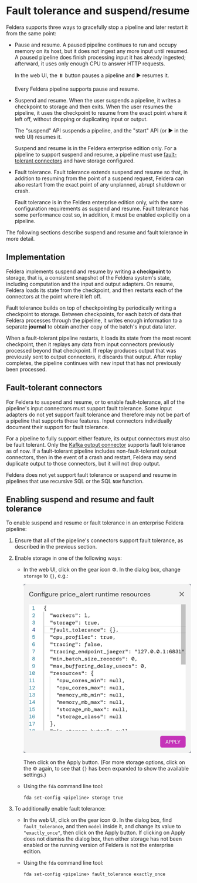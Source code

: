 # Fault tolerance and suspend/resume

Feldera supports three ways to gracefully stop a pipeline and later
restart it from the same point:

* Pause and resume.  A paused pipeline continues to run and occupy
  memory on its host, but it does not ingest any more input until
  resumed.  A paused pipeline does finish processing input it has
  already ingested; afterward, it uses only enough CPU to answer HTTP
  requests.

  In the web UI, the ⏸️ button pauses a pipeline and ▶️ resumes it.

  Every Feldera pipeline supports pause and resume.

* Suspend and resume.  When the user suspends a pipeline, it writes a
  checkpoint to storage and then exits.  When the user resumes the
  pipeline, it uses the checkpoint to resume from the exact point
  where it left off, without dropping or duplicating input or output.

  The "suspend" API suspends a pipeline, and the "start" API (or ▶️ in
  the web UI) resumes it.

  Suspend and resume is in the Feldera enterprise edition only.  For a
  pipeline to support suspend and resume, a pipeline must use
  [fault-tolerant connectors](#fault-tolerant-connectors) and have
  storage configured.

* Fault tolerance.  Fault tolerance extends suspend and resume so
  that, in addition to resuming from the point of a suspend request,
  Feldera can also restart from the exact point of any unplanned,
  abrupt shutdown or crash.

  Fault tolerance is in the Feldera enterprise edition only, with the
  same configuration requirements as suspend and resume.  Fault
  tolerance has some performance cost so, in addition, it must be
  enabled explicitly on a pipeline.

The following sections describe suspend and resume and fault tolerance
in more detail.

## Implementation

Feldera implements suspend and resume by writing a **checkpoint** to
storage, that is, a consistent snapshot of the Feldera system's state,
including computation and the input and output adapters.  On resume,
Feldera loads its state from the checkpoint, and then restarts each of
the connectors at the point where it left off.

Fault tolerance builds on top of checkpointing by periodically writing
a checkpoint to storage.  Between checkpoints, for each batch of data
that Feldera processes through the pipeline, it writes enough
information to a separate **journal** to obtain another copy of the
batch's input data later.

When a fault-tolerant pipeline restarts, it loads its state from the
most recent checkpoint, then it replays any data from input connectors
previously processed beyond that checkpoint.  If replay produces
output that was previously sent to output connectors, it discards that
output.  After replay completes, the pipeline continues with new input
that has not previously been processed.

## Fault-tolerant connectors

For Feldera to suspend and resume, or to enable fault-tolerance, all
of the pipeline's input connectors must support fault tolerance.  Some
input adapters do not yet support fault tolerance and therefore may
not be part of a pipeline that supports these features.  Input
connectors individually document their support for fault tolerance.

For a pipeline to fully support either feature, its output connectors
must also be fault tolerant.  Only the [Kafka output
connector](/connectors/sinks/kafka.md) supports fault tolerance as of
now.  If a fault-tolerant pipeline includes non-fault-tolerant output
connectors, then in the event of a crash and restart, Feldera may send
duplicate output to those connectors, but it will not drop output.

Feldera does not yet support fault tolerance or suspend and resume in
pipelines that use recursive SQL or the SQL `NOW` function.

## Enabling suspend and resume and fault tolerance

To enable suspend and resume or fault tolerance in an enterprise
Feldera pipeline:

1. Ensure that all of the pipeline's connectors support fault tolerance, as
   described in the previous section.

2. Enable storage in one of the following ways:

   - In the web UI, click on the gear icon ⚙️.  In the dialog box,
     change `storage` to `{}`, e.g.:

     ![Fault tolerance configuration](fault-tolerance.png)

     Then click on the Apply button.  (For more storage options, click
     on the ⚙️ again, to see that `{}` has been expanded to show the
     available settings.)

   - Using the `fda` command line tool:

     ```
     fda set-config <pipeline> storage true
     ```

3. To additionally enable fault tolerance:

   - In the web UI, click on the gear icon ⚙️.  In the dialog box, find
     `fault_tolerance`, and then `model` inside it, and change its
     value to `"exactly_once"`, then click on the Apply button.  If
     clicking on Apply does not dismiss the dialog box, then either
     storage has not been enabled or the running version of Feldera is
     not the enterprise edition.

   - Using the `fda` command line tool:

     ```
     fda set-config <pipeline> fault_tolerance exactly_once
     ```
